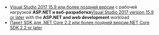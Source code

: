 * <span data-ttu-id="31dc0-101">[Visual Studio 2017 15.9 или более поздней версии](https://visualstudio.microsoft.com/downloads/) с рабочей нагрузкой **ASP.NET и веб-разработка**</span><span class="sxs-lookup"><span data-stu-id="31dc0-101">[Visual Studio 2017 version 15.9 or later](https://visualstudio.microsoft.com/downloads/) with the **ASP.NET and web development** workload</span></span>
* [<span data-ttu-id="31dc0-102">Пакет SDK для .NET Core 2.2 или более поздней версии</span><span class="sxs-lookup"><span data-stu-id="31dc0-102">.NET Core SDK 2.2 or later</span></span>](https://www.microsoft.com/net/download/all)